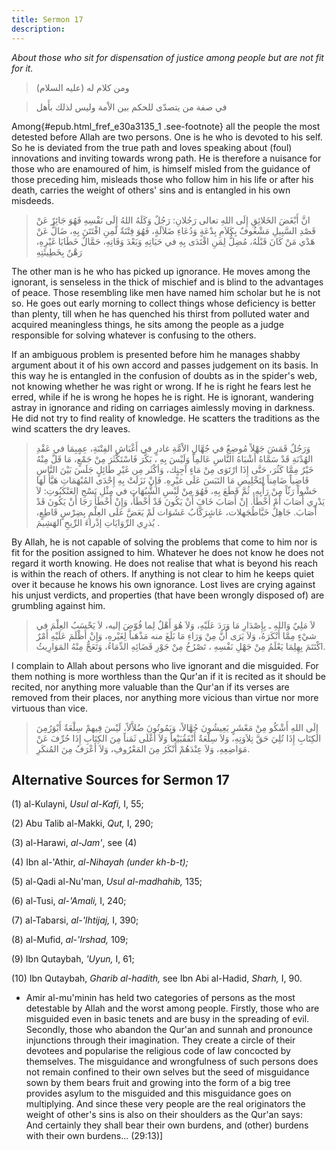 ```yaml
---
title: Sermon 17
description: 
---
```


*About those who sit for dispensation of justice among people but are
not fit for it.*

> ومن كلام له (عليه السلام)

> في صفة من يتصدّى للحكم بين الاْمة وليس لذلك بأَهل

Among{#epub.html_fref_e30a3135_1
.see-footnote} all the people the most detested before Allah are two
persons. One is he who is devoted to his self. So he is deviated from
the true path and loves speaking about (foul) innovations and inviting
towards wrong path. He is therefore a nuisance for those who are
enamoured of him, is himself misled from the guidance of those preceding
him, misleads those who follow him in his life or after his death,
carries the weight of others' sins and is entangled in his own misdeeds.

> انَّ أَبْغَضَ الخَلائِقِ إِلَى اللهِ تعالى رَجُلانِ: رَجُلٌ وَكَلَهُ اللهُ إِلَى نَفْسِهِ فَهُوَ جَائِرٌ
> عَنْ قَصْدِ السَّبِيلِ مَشْغُوفٌ بِكَلاَمِ بِدْعَةٍ وَدُعَاءِ ضَلاَلَةٍ، فَهُوَ فِتْنَةٌ لَمِنِ افْتَتَنَ بِهِ، ضَالٌّ
> عَنْ هَدْي مَنْ كَانَ قَبْلَهُ، مُضِلُّ لِمَنِ اقْتَدَى بِهِ في حَيَاتِهِ وَبَعْدَ وَفَاتِهِ، حَمَّالٌ خَطَايَا
> غَيْرِهِ، رَهْنٌ بِخَطِيئَتِهِ

The other man is he who has picked up ignorance. He moves among the
ignorant, is senseless in the thick of mischief and is blind to the
advantages of peace. Those resembling like men have named him scholar
but he is not so. He goes out early morning to collect things whose
deficiency is better than plenty, till when he has quenched his thirst
from polluted water and acquired meaningless things, he sits among the
people as a judge responsible for solving whatever is confusing to the
others.

If an ambiguous problem is presented before him he manages shabby
argument about it of his own accord and passes judgement on its basis.
In this way he is entangled in the confusion of doubts as in the
spider's web, not knowing whether he was right or wrong. If he is right
he fears lest he erred, while if he is wrong he hopes he is right. He is
ignorant, wandering astray in ignorance and riding on carriages
aimlessly moving in darkness. He did not try to find reality of
knowledge. He scatters the traditions as the wind scatters the dry
leaves.

> وَرَجُلٌ قَمَشَ جَهْلاً مُوضِعٌ في جُهَّالِ الاْمَّةِ غادرٍ في أَغْبَاشِ الفِتْنَةِ، عِمٍبِمَا في عَقْدِ
> الهُدْنَةِ قَدْ سَمَّاهُ أَشْبَاهُ النَّاسِ عَالمِاً وَلَيْسَ بِهِ ، بَكَّرَ فَاسْتَكْثَرَ مِنْ جَمْعٍ، مَا قَلَّ
> مِنْهُ خَيْرٌ مِمَّا كَثُرَ، حَتَّى إِذَا ارْتَوَى مِنْ مَاءٍ آجِنٍك، وَأكْثَر مِن غَيْرِ طَائِلٍ جَلَسَ بَيْنَ
> النَّاسِ قَاضِياً ضَامِناً لِتَخْلِيصِ مَا التَبَسَ عَلَى غيْرِهِ. فَإِنْ نَزَلَتْ بِهِ إِحْدَى المُبْهَمَاتِ
> هَيَّأَ لَهَا حَشْواً رَثّاً مِنْ رَأْيِهِ، ثُمَّ قَطَعَ بِهِ، فَهُوَ مِنْ لَبْسِ الشُّبُهَاتِ في مِثْلِ نَسْجِ
> العَنْكَبُوتِ: لاَ يَدْرِي أَصَابَ أَمْ أَخْطَأَ. إنْ أَصَابَ خَافَ أَنْ يَكُونَ قَدْ أَخْطَأَ، وَإِنْ أَخْطَأَ
> رَجَا أَنْ يَكُونَ قَدْ أَصَابَ. جَاهِلٌ خَبَّاطُجَهلات، عَاشٍرَكَّابُ عَشَوَات لَمْ يَعَضَّ عَلَى العِلْمِ
> بِضِرْسٍ قَاطِعٍ، يُذرِي الرِّوَايَاتِ إذْراءَ الرِّيحِ الهَشِيمَ .

By Allah, he is not capable of solving the problems that come to him nor
is fit for the position assigned to him. Whatever he does not know he
does not regard it worth knowing. He does not realise that what is
beyond his reach is within the reach of others. If anything is not clear
to him he keeps quiet over it because he knows his own ignorance. Lost
lives are crying against his unjust verdicts, and properties (that have
been wrongly disposed of) are grumbling against him.

> لاَ مَلِيٌ وَاللهِ ـ بِإِصْدَارِ مَا وَرَدَ عَلَيْهِ، وَلاَ هُوَ أَهْلٌ لِما فُوّضَ إليه، لاَ يَحْسَبُ
> العِلْمَ في شيْءٍ مِمَّا أَنْكَرَهُ، وَلاَ يَرَى أَنَّ مِنْ وَرَاءِ مَا بَلَغَ منه مَذْهَباً لِغَيْرهِ، وَإِنْ
> أَظْلَمَ عَلَيْهِ أَمْرٌ اكْتَتَمَ بِهِلِمَا يَعْلَمُ مِنْ جَهْلِ نَفْسِهِ ، تَصْرُخُ مِنْ جَوْرِ قَضَائِهِ الدِّمَاءُ،
> وَتَعَجُّ مِنْهُ المَوَارِيثُ.

I complain to Allah about persons who live ignorant and die misguided.
For them nothing is more worthless than the Qur'an if it is recited as
it should be recited, nor anything more valuable than the Qur'an if its
verses are removed from their places, nor anything more vicious than
virtue nor more virtuous than vice.

> إِلَى اللهِ أَشْكُو مِنْ مَعْشَرٍ يَعِيشُونَ جُهَّالاً، وَيَمُوتُونَ ضُلاَّلاً، لَيْسَ فِيهمْ سِلْعَةٌ
> أَبْوَرُمِنَ الكِتَابِ إِذَا تُلِيَ حَقَّ تِلاَوَتِهِ، وَلاَ سِلْعَةٌ أَنْفَقُبَيْعاً وَلاَ أَغْلَى ثَمَناً مِنَ
> الكِتَابِ إِذَا حُرِّفَ عَنْ مَوَاضِعِهِ، وَلاَ عِنْدَهُمْ أَنْكَرُ مِنَ المَعْرُوفِ، وَلاَ أَعْرَفُ مِنَ
> المُنكَرِ.

## Alternative Sources for Sermon 17

\(1\) al-Kulayni, *Usul al-Kafi,* I, 55;

\(2\) Abu Talib al-Makki, *Qut,* I, 290;

\(3\) al-Harawi, *al-Jam'*, see (4)

\(4\) Ibn al-\'Athir, *al-Nihayah (under kh-b-t);*

\(5\) al-Qadi al-Nu'man, *Usul al-madhahib,* 135;

\(6\) al-Tusi, *al-\'Amali,* I, 240;

\(7\) al-Tabarsi, *al-\'Ihtijaj,* I, 390;

\(8\) al-Mufid, *al-\'Irshad,* 109;

\(9\) Ibn Qutaybah, *'Uyun,* I, 61;

\(10\) Ibn Qutaybah, *Gharib al-hadith,* see Ibn Abi al-Hadid, *Sharh,*
I, 90.

-  Amir al-mu\'minin
    has held two categories of persons as the most detestable by Allah
    and the worst among people. Firstly, those who are misguided even in
    basic tenets and are busy in the spreading of evil. Secondly, those
    who abandon the Qur\'an and sunnah and pronounce injunctions through
    their imagination. They create a circle of their devotees and
    popularise the religious code of law concocted by themselves. The
    misguidance and wrongfulness of such persons does not remain
    confined to their own selves but the seed of misguidance sown by
    them bears fruit and growing into the form of a big tree provides
    asylum to the misguided and this misguidance goes on multiplying.
    And since these very people are the real originators the weight of
    other\'s sins is also on their shoulders as the Qur\'an says:\
    And certainly they shall bear their own burdens, and (other) burdens
    with their own burdens\... (29:13)]